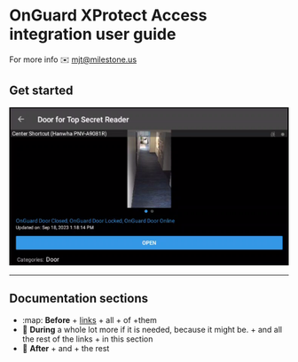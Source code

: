 # OnGuard XProtect Access integration user guide

For more info  :envelope: <mjt@milestone.us>

## Get started

[![XPAReader](images/MobileXPAReader.png)](Intro/index.md)

---
## Documentation sections

<div class="grid cards" markdown>

- :map:  __Before__ 
        + [links](Intro/CurrentDoc.md)
        + all 
        + of 
            +them
- :key:  __During__ 
        a whole lot more if it is needed, because it might be.
        + and all the rest of the links
        + in this section
- :briefcase:  __After__ 
        + and 
        + the rest
</div>

